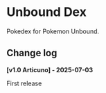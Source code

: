 # Unbound Dex

Pokedex for Pokemon Unbound.

## Change log

**[v1.0 Articuno] - 2025-07-03**

First release
